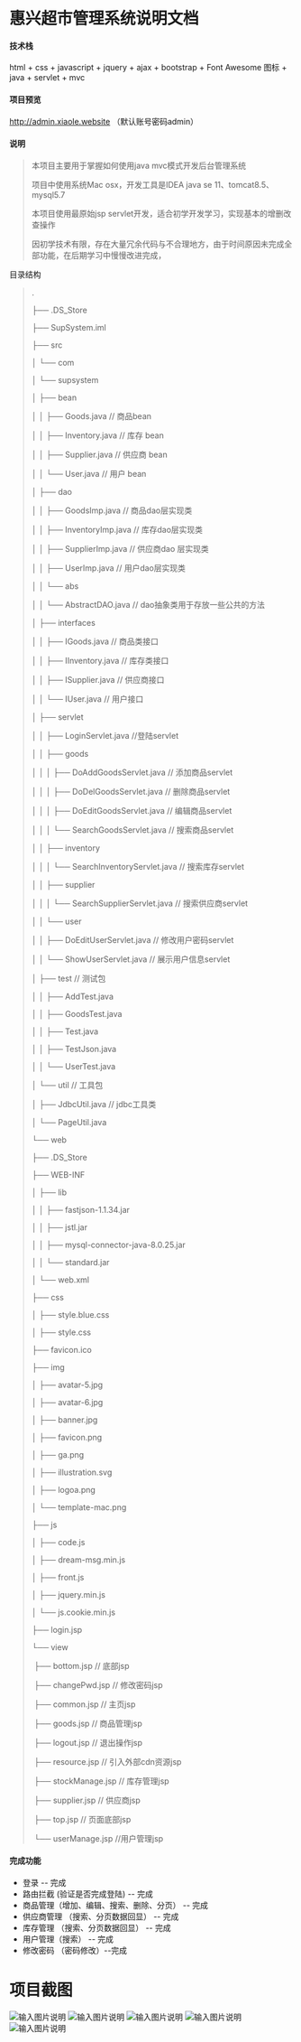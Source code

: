 

# 惠兴超市管理系统说明文档

####  技术栈

html + css + javascript + jquery + ajax + bootstrap + Font Awesome 图标 + java + servlet + mvc

####  项目预览

http://admin.xiaole.website （默认账号密码admin）

#### 说明

> 本项目主要用于掌握如何使用java mvc模式开发后台管理系统
>
> 项目中使用系统Mac osx，开发工具是IDEA java se 11、tomcat8.5、mysql5.7
>
> 本项目使用最原始jsp servlet开发，适合初学开发学习，实现基本的增删改查操作
>
> 因初学技术有限，存在大量冗余代码与不合理地方，由于时间原因未完成全部功能，在后期学习中慢慢改进完成，

目录结构

>.
>
>├── .DS_Store
>
>├── SupSystem.iml
>
>├── src
>
>│  └── com
>
>│    └── supsystem
>
>│      ├── bean
>
>│      │  ├── Goods.java  // 商品bean
>
>│      │  ├── Inventory.java // 库存 bean
>
>│      │  ├── Supplier.java // 供应商 bean
>
>│      │  └── User.java // 用户 bean
>
>│      ├── dao
>
>│      │  ├── GoodsImp.java // 商品dao层实现类
>
>│      │  ├── InventoryImp.java // 库存dao层实现类
>
>│      │  ├── SupplierImp.java // 供应商dao 层实现类
>
>│      │  ├── UserImp.java // 用户dao层实现类
>
>│      │  └── abs
>
>│      │    └── AbstractDAO.java // dao抽象类用于存放一些公共的方法
>
>│      ├── interfaces
>
>│      │  ├── IGoods.java  // 商品类接口
>
>│      │  ├── IInventory.java // 库存类接口
>
>│      │  ├── ISupplier.java // 供应商接口
>
>│      │  └── IUser.java // 用户接口
>
>│      ├── servlet
>
>│      │  ├── LoginServlet.java  //登陆servlet
>
>│      │  ├── goods
>
>│      │  │  ├── DoAddGoodsServlet.java // 添加商品servlet
>
>│      │  │  ├── DoDelGoodsServlet.java // 删除商品servlet
>
>│      │  │  ├── DoEditGoodsServlet.java // 编辑商品servlet
>
>│      │  │  └── SearchGoodsServlet.java // 搜索商品servlet
>
>│      │  ├── inventory
>
>│      │  │  └── SearchInventoryServlet.java // 搜索库存servlet
>
>│      │  ├── supplier
>
>│      │  │  └── SearchSupplierServlet.java // 搜索供应商servlet
>
>│      │  └── user
>
>│      │    ├── DoEditUserServlet.java // 修改用户密码servlet
>
>│      │    └── ShowUserServlet.java // 展示用户信息servlet
>
>│      ├── test // 测试包
>
>│      │  ├── AddTest.java
>
>│      │  ├── GoodsTest.java
>
>│      │  ├── Test.java
>
>│      │  ├── TestJson.java
>
>│      │  └── UserTest.java
>
>│      └── util // 工具包
>
>│        ├── JdbcUtil.java // jdbc工具类
>
>│        └── PageUtil.java
>
>└── web
>
>├── .DS_Store
>
>├── WEB-INF
>
>│  ├── lib
>
>│  │  ├── fastjson-1.1.34.jar
>
>│  │  ├── jstl.jar
>
>│  │  ├── mysql-connector-java-8.0.25.jar
>
>│  │  └── standard.jar
>
>│  └── web.xml
>
>├── css
>
>│  ├── style.blue.css
>
>│  ├── style.css
>
>├── favicon.ico
>
>├── img
>
>│  ├── avatar-5.jpg
>
>│  ├── avatar-6.jpg
>
>│  ├── banner.jpg
>
>│  ├── favicon.png
>
>│  ├── ga.png
>
>│  ├── illustration.svg
>
>│  ├── logoa.png
>
>│  └── template-mac.png
>
>├── js
>
>│  ├── code.js
>
>│  ├── dream-msg.min.js
>
>│  ├── front.js
>
>│  ├── jquery.min.js
>
>│  └── js.cookie.min.js
>
>├── login.jsp
>
>└── view
>
>​    ├── bottom.jsp // 底部jsp
>
>​    ├── changePwd.jsp // 修改密码jsp
>
>​    ├── common.jsp // 主页jsp
>
>​    ├── goods.jsp // 商品管理jsp
>
>​    ├── logout.jsp // 退出操作jsp
>
>​    ├── resource.jsp // 引入外部cdn资源jsp
>
>​    ├── stockManage.jsp // 库存管理jsp
>
>​    ├── supplier.jsp // 供应商jsp
>
>​    ├── top.jsp // 页面底部jsp
>
>​    └── userManage.jsp //用户管理jsp

####  完成功能

-  登录 -- 完成
-  路由拦截  (验证是否完成登陆) -- 完成
-  商品管理（增加、编辑、搜索、删除、分页） -- 完成
-  供应商管理 （搜索、分页数据回显） -- 完成
-  库存管理 （搜索、分页数据回显） -- 完成
-  用户管理（搜索） -- 完成
-  修改密码 （密码修改）--完成

# 项目截图
![输入图片说明](%E9%A1%B9%E7%9B%AE%E6%88%AA%E5%9B%BE/1821639230290_.pic.jpg)
![输入图片说明](%E9%A1%B9%E7%9B%AE%E6%88%AA%E5%9B%BE/1831639230358_.pic.jpg)
![输入图片说明](%E9%A1%B9%E7%9B%AE%E6%88%AA%E5%9B%BE/1841639230388_.pic.jpg)
![输入图片说明](%E9%A1%B9%E7%9B%AE%E6%88%AA%E5%9B%BE/1911639309671_.pic.jpg)
![输入图片说明](%E9%A1%B9%E7%9B%AE%E6%88%AA%E5%9B%BE/1881639230506_.pic.jpg)